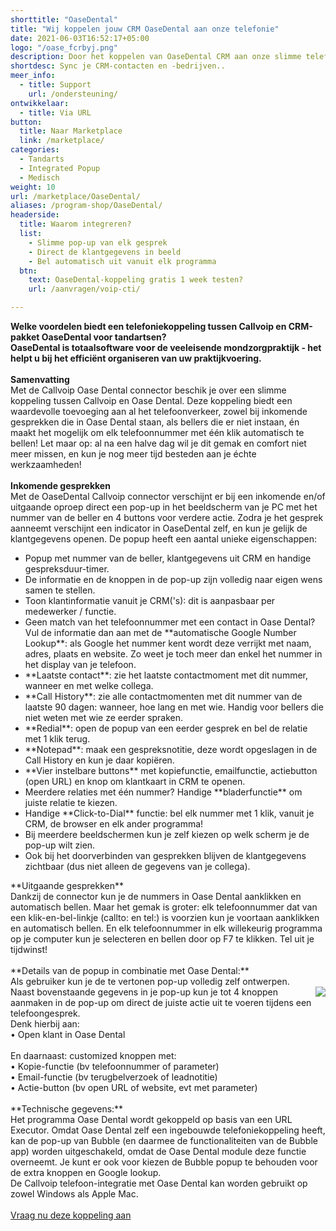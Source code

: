 ```yaml
---
shorttitle: "OaseDental"
title: "Wij koppelen jouw CRM OaseDental aan onze telefonie"
date: 2021-06-03T16:52:17+05:00
logo: "/oase_fcrbyj.png"
description: Door het koppelen van OaseDental CRM aan onze slimme telefonie werk je een stuk efficienter.
shortdesc: Sync je CRM-contacten en -bedrijven..
meer_info:
  - title: Support
    url: /ondersteuning/
ontwikkelaar:
  - title: Via URL
button:
  title: Naar Marketplace
  link: /marketplace/
categories:
  - Tandarts
  - Integrated Popup
  - Medisch
weight: 10
url: /marketplace/OaseDental/
aliases: /program-shop/OaseDental/
headerside:
  title: Waarom integreren?
  list:
    - Slimme pop-up van elk gesprek
    - Direct de klantgegevens in beeld
    - Bel automatisch uit vanuit elk programma
  btn:
    text: OaseDental-koppeling gratis 1 week testen?
    url: /aanvragen/voip-cti/

---
```


**Welke voordelen biedt een telefoniekoppeling tussen Callvoip en CRM-pakket OaseDental voor tandartsen?<br>
OaseDental is totaalsoftware voor de veeleisende mondzorgpraktijk - het helpt u bij het efficiënt organiseren van uw praktijkvoering.**<br>
<br>
**Samenvatting**<br>
Met de Callvoip Oase Dental connector beschik je over een slimme koppeling tussen Callvoip en Oase Dental. Deze koppeling biedt een waardevolle toevoeging aan al het telefoonverkeer, zowel bij inkomende gesprekken die in Oase Dental staan, als bellers die er niet instaan, én maakt het mogelijk om elk telefoonnummer met één klik automatisch te bellen! Let maar op: al na een halve dag wil je dit gemak en comfort niet meer missen, en kun je nog meer tijd besteden aan je échte werkzaamheden!<br>
<br>
**Inkomende gesprekken**<br>
Met de OaseDental Callvoip connector verschijnt er bij een inkomende en/of uitgaande oproep direct een pop-up in het beeldscherm van je PC met het nummer van de beller en 4 buttons voor verdere actie. Zodra je het gesprek aanneemt verschijnt een indicator in OaseDental zelf, en kun je gelijk de klantgegevens openen. De popup heeft een aantal unieke eigenschappen:<br>
<div class="usp-list">
<ul>
<li>Popup met nummer van de beller, klantgegevens uit CRM en handige gespreksduur-timer.</li>
<li>De informatie en de knoppen in de pop-up zijn volledig naar eigen wens samen te stellen.</li>
<li>Toon klantinformatie vanuit je CRM('s): dit is aanpasbaar per medewerker / functie. </li>
<li>Geen match van het telefoonnummer met een contact in Oase Dental? Vul de informatie dan aan met de **automatische Google Number Lookup**: als Google het nummer kent wordt deze verrijkt met naam, adres, plaats en website. Zo weet je toch meer dan enkel het nummer in het display van je telefoon.</li>
<li>**Laatste contact**: zie het laatste contactmoment met dit nummer, wanneer en met welke collega.</li>
<li>**Call History**: zie alle contactmomenten met dit nummer van de laatste 90 dagen: wanneer, hoe lang en met wie. Handig voor bellers die niet weten met wie ze eerder spraken.</li>
<li>**Redial**: open de popup van een eerder gesprek en bel de relatie met 1 klik terug.</li>
<li>**Notepad**: maak een gespreksnotitie, deze wordt opgeslagen in de Call History en kun je daar kopiëren.</li>
<li>**Vier instelbare buttons** met kopiefunctie, emailfunctie, actiebutton (open URL) en knop om klantkaart in CRM te openen.</li>
<li>Meerdere relaties met één nummer? Handige **bladerfunctie** om juiste relatie te kiezen. </li>
<li>Handige **Click-to-Dial** functie: bel elk nummer met 1 klik, vanuit je CRM, de browser en elk ander programma!</li>
<li>Bij meerdere beeldschermen kun je zelf kiezen op welk scherm je de pop-up wilt zien.</li>
<li>Ook bij het doorverbinden van gesprekken blijven de klantgegevens zichtbaar (dus niet alleen de gegevens van je collega).</li>
</ul>
</div>
**Uitgaande gesprekken**<br>
Dankzij de connector kun je de nummers in Oase Dental aanklikken en automatisch bellen. Maar het gemak is groter: elk telefoonnummer dat van een klik-en-bel-linkje (callto: en tel:) is voorzien kun je voortaan aanklikken en automatisch bellen. En elk telefoonnummer in elk willekeurig programma op je computer kun je selecteren en bellen door op F7 te klikken. Tel uit je tijdwinst! <br>    
<br>**Details van de popup in combinatie met Oase Dental:**<br>
Als gebruiker kun je de te vertonen pop-up volledig zelf ontwerpen. <br><img src="https://res.cloudinary.com/callvoip/image/upload/popup_crm_jmr7fc.png" style="float:right">
Naast bovenstaande gegevens in je pop-up kun je tot 4 knoppen aanmaken in de pop-up om direct de juiste actie uit te voeren tijdens een telefoongesprek. <br>
Denk hierbij aan:<br>
• Open klant in Oase Dental<br>
<br>
En daarnaast: customized knoppen met: <br>
• Kopie-functie (bv telefoonnummer of parameter)<br>
• Email-functie (bv terugbelverzoek of leadnotitie)<br>
• Actie-button (bv open URL of website, evt met parameter) <br>
<br>
**Technische gegevens:**<br>
Het programma Oase Dental wordt gekoppeld op basis van een URL Executor. Omdat Oase Dental zelf een ingebouwde telefoniekoppeling heeft, kan de pop-up van Bubble (en daarmee de functionaliteiten van de Bubble app) worden uitgeschakeld, omdat de Oase Dental module deze functie overneemt. Je kunt er ook voor kiezen de Bubble popup te behouden voor de extra knoppen en Google lookup.<br>
De Callvoip telefoon-integratie met Oase Dental kan worden gebruikt op zowel Windows als Apple Mac.<br> 
<br>
<a href="/aanvragen/voip-cti/" class="button">Vraag nu deze koppeling aan</a>
